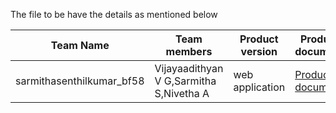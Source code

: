 The file to be have the details as mentioned below


| Team Name | Team members | Product version | Product document | Product demo | User guide | Source code | Developer guide |
| ----- | ----- | ----- | ----- | ----- | ----- | ----- | ----- |
| sarmithasenthilkumar_bf58 | Vijayaadithyan V G,Sarmitha S,Nivetha A | web application | [Product document](https://youtu.be/q8nKFYppmx8) | [Product demo](https://drive.google.com/file/d/1XbpMo_ac8f9fkvudC__gaLCsHFDaOc9V/view?usp=sharing) | [User guide](https://github.com/vijayaadithyan/realtime-student-engagement-tracker-for-online-education/blob/main/README.md) | [Source code](https://github.com/vijayaadithyan) | [Developer guide](https://www.linkedin.com/in/vijayaadithyan-v-g-a136a8211/) |

